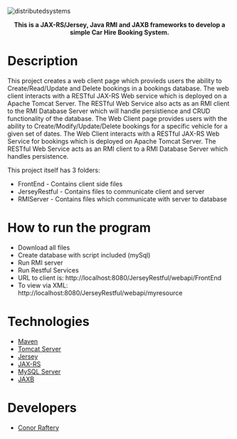
![distributedsystems](https://user-images.githubusercontent.com/22448079/49762395-854b6a80-fcc1-11e8-90a1-b442346b833a.png)


<p align="center">
  <b>This is a JAX-RS/Jersey, Java RMI and JAXB frameworks to develop a simple Car Hire
Booking System.
</b><br>
</p>


# Description
This project creates a web client page which provieds users the ability to Create/Read/Update and Delete bookings in a bookings database. The web client interacts with a RESTful JAX-RS Web service which is deployed on a Apache Tomcat Server. The RESTful Web Service also acts as an RMI client to the RMI Database Server which will handle persistience and CRUD functionality of the database.
The Web Client page provides users with the ability to Create/Modify/Update/Delete
bookings for a specific vehicle for a given set of dates. The Web Client interacts with a RESTful JAX-RS
Web Service for bookings which is deployed on Apache Tomcat Server. The RESTful Web Service acts as
an RMI client to a RMI Database Server which handles persistence.

This project itself has 3 folders:

  * FrontEnd - Contains client side files
  * JerseyRestful - Contains files to communicate client and server
  * RMIServer - Contains files which communicate with server to database


# How to run the program

 * Download all files
 * Create database with script included (mySql)
 * Run RMI server
 * Run Restful Services
 * URL to client is: http://localhost:8080/JerseyRestful/webapi/FrontEnd
 * To view via XML: http://localhost:8080/JerseyRestful/webapi/myresource


# Technologies

* [Maven](https://maven.apache.org/)
* [Tomcat Server](https://tomcat.apache.org/)
* [Jersey](https://jersey.github.io/)
* [JAX-RS](https://en.wikipedia.org/wiki/Java_API_for_RESTful_Web_Services)
* [MySQL Server](https://dev.mysql.com/downloads/)
* [JAXB](https://www.oracle.com/technetwork/articles/javase/index-140168.html)

# Developers
* [Conor Raftery](https://github.com/Raftery93)	
